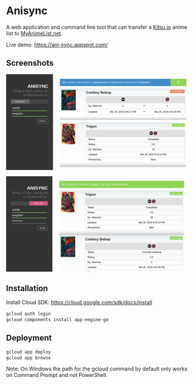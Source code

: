 # Anisync

A web application and command line tool that can transfer a [Kitsu.io](https://kitsu.io) anime list
to [MyAnimeList.net](https://myanimelist.net/).

Live demo: https://ani-sync.appspot.com/

## Screenshots

![anisync checking](/screenshots/anisync-check.png?raw=true "Checking for updates")

![anisync after sync](/screenshots/anisync-sync.png?raw=true "After pressing the Sync button")

## Installation

Install Cloud SDK: https://cloud.google.com/sdk/docs/install

    gcloud auth login
    gcloud components install app-engine-go

## Deployment

    gcloud app deploy
    gcloud app browse

Note: On Windows the path for the gcloud command by default only works on
Command Prompt and not PowerShell.